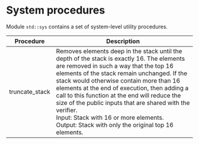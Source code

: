 # System procedures
Module `std::sys` contains a set of system-level utility procedures.

| Procedure      | Description   |
| -------------- | ------------- |
| truncate_stack | Removes elements deep in the stack until the depth of the stack is exactly 16. The elements are removed in such a way that the top 16 elements of the stack remain unchanged. If the stack would otherwise contain more than 16 elements at the end of execution, then adding a call to this function at the end will reduce the size of the public inputs that are shared with the verifier.<br/>Input: Stack with 16 or more elements.<br/> Output: Stack with only the original top 16 elements. |
